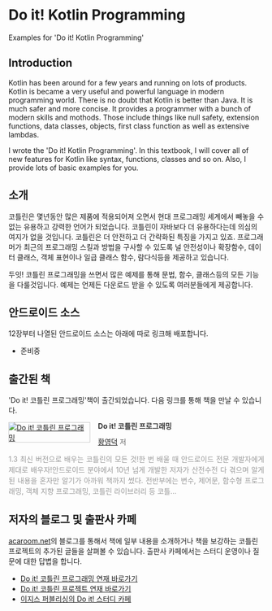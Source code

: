 # Do it! Kotlin Programming
Examples for 'Do it! Kotlin Programming'

## Introduction

Kotlin has been around for a few years and running on lots of products. Kotlin is became a very useful and powerful language in modern programming world. There is no doubt that Kotlin is better than Java. It is much safer and more concise. It provides a programmer with a bunch of modern skills and mothods. Those include things like null safety, extension functions, data classes, objects, first class function as well as extensive lambdas. 

I wrote the 'Do it! Kotlin Programming'. In this textbook, I will cover all of new features for Kotlin like syntax, functions, classes and so on. Also, I provide lots of basic examples for you. 

## 소개

코틀린은 몇년동안 많은 제품에 적용되어져 오면서 현대 프로그래밍 세계에서 빼놓을 수 없는 유용하고 강력한 언어가 되었습니다. 코틀린이 자바보다 더 유용하다는데 의심의 여지가 없을 것입니다. 코틀린은 더 안전하고 더 간략화된 특징을 가지고 있죠. 프로그래머가 최근의 프로그래밍 스킬과 방법을 구사할 수 있도록 널 안전성이나 확장함수, 데이터 클래스, 객체 표현이나 일급 클래스 함수, 람다식등을 제공하고 있습니다. 

두잇! 코틀린 프로그래밍을 쓰면서 많은 예제를 통해 문법, 함수, 클래스등의 모든 기능을 다룰것입니다. 예제는 언제든 다운로드 받을 수 있도록 여러분들에게 제공합니다. 


## 안드로이드 소스
 
12장부터 나열된 안드로이드 소스는 아래에 따로 링크해 배포합니다.

 - 준비중  


## 출간된 책
'Do it! 코틀린 프로그래밍'책이 출간되었습니다. 다음 링크를 통해 책을 만날 수 있습니다.  

<div style="clear:left;text-align:left;"><div style="float:left;margin:0 15px 5px 0;"><a href="http://www.yes24.com/Product/Goods/74035266" style="display:inline-block;overflow:hidden;border:solid 1px #ccc;" target="_blank"><img style="margin:-1px;vertical-align:top;" src="http://image.yes24.com/goods/74035266/M" border="0" alt="Do it! 코틀린 프로그래밍 "></a></div><div><p style="line-height:1.2em;color:#333;font-size:14px;font-weight:bold;">Do it! 코틀린 프로그래밍 </p><p style="margin-top:5px;line-height:1.2em;color:#666;"><a href="http://www.yes24.com/SearchCorner/Result?domain=ALL&author_yn=Y&query=&auth_no=263332" target="_blank">황영덕</a> 저</p><p style="margin-top:14px;line-height:1.5em;text-align:justify;color:#999;">1.3 최신 버전으로 배우는 코틀린의 모든 것!한 번 배울 때 안드로이드 전문 개발자에게 제대로 배우자!안드로이드 분야에서 10년 넘게 개발한 저자가 산전수전 다 겪으며 알게 된 내용을 혼자만 알기가 아까워 책까지 썼다. 전반부에는 변수, 제어문, 함수형 프로그래밍, 객체 지향 프로그래밍, 코틀린 라이브러리 등 코틀...</p></div></div>

## 저자의 블로그 및 출판사 카페
[acaroom.net](https://acaroom.net)의 블로그를 통해서 책에 일부 내용을 소개하거나 책을 보강하는 코틀린 프로젝트의 추가된 글들을 살펴볼 수 있습니다. 출판사 카페에서는 스터디 운영이나 질문에 대한 답볍을 합니다.

 - [Do it! 코틀린 프로그래밍 연재 바로가기](https://acaroom.net/ko/blog/youngdeok/do-it-kotlin-programming)
 - [Do it! 코틀린 프로젝트 연재 바로가기](https://acaroom.net/ko/blog/youngdeok/%EC%BD%94%ED%8B%80%EB%A6%B0-%ED%94%84%EB%A1%9C%EC%A0%9D%ED%8A%B8-do-it-%EC%9D%B8%EA%B8%B0-%EC%98%81%ED%99%94-%EC%95%B1-%EC%A0%9C%EC%9E%91)
 - [이지스 퍼블리싱의 Do it! 스터디 카페](https://cafe.naver.com/doitstudyroom)

